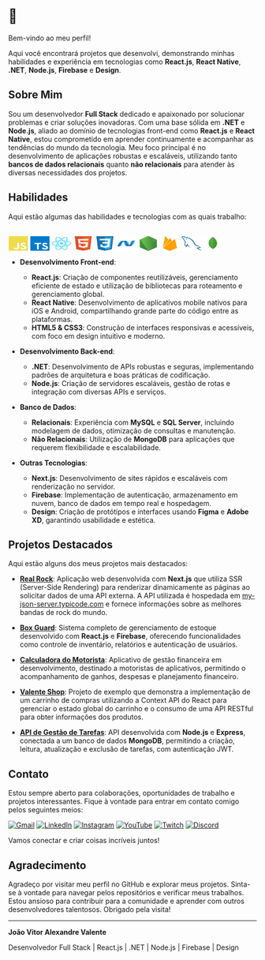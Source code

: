 # 👋

Bem-vindo ao meu perfil!

Aqui você encontrará projetos que desenvolvi, demonstrando minhas habilidades e experiência em tecnologias como **React.js**, **React Native**, **.NET**, **Node.js**, **Firebase** e **Design**.

## Sobre Mim

Sou um desenvolvedor **Full Stack** dedicado e apaixonado por solucionar problemas e criar soluções inovadoras. Com uma base sólida em **.NET** e **Node.js**, aliado ao domínio de tecnologias front-end como **React.js** e **React Native**, estou comprometido em aprender continuamente e acompanhar as tendências do mundo da tecnologia. Meu foco principal é no desenvolvimento de aplicações robustas e escaláveis, utilizando tanto **bancos de dados relacionais** quanto **não relacionais** para atender às diversas necessidades dos projetos.

## Habilidades

Aqui estão algumas das habilidades e tecnologias com as quais trabalho:

<div style="display: inline_block"><br>
  <img align="center" alt="Valente-Js" height="30" width="40" src="https://raw.githubusercontent.com/devicons/devicon/master/icons/javascript/javascript-plain.svg">
  <img align="center" alt="Valente-Ts" height="30" width="40" src="https://raw.githubusercontent.com/devicons/devicon/master/icons/typescript/typescript-plain.svg">
  <img align="center" alt="Valente-React" height="30" width="40" src="https://raw.githubusercontent.com/devicons/devicon/master/icons/react/react-original.svg">
  <img align="center" alt="Valente-HTML" height="30" width="40" src="https://raw.githubusercontent.com/devicons/devicon/master/icons/html5/html5-original.svg">
  <img align="center" alt="Valente-CSS" height="30" width="40" src="https://raw.githubusercontent.com/devicons/devicon/master/icons/css3/css3-original.svg">
  <img align="center" alt=".NET" height="30" width="40" src="https://raw.githubusercontent.com/devicons/devicon/master/icons/dot-net/dot-net-original.svg">
  <img align="center" alt="Node.js" height="30" width="40" src="https://raw.githubusercontent.com/devicons/devicon/master/icons/nodejs/nodejs-original.svg">
  <img align="center" alt="Firebase" height="30" width="40" src="https://raw.githubusercontent.com/devicons/devicon/master/icons/firebase/firebase-plain.svg">
  <img align="center" alt="SQL" height="30" width="40" src="https://raw.githubusercontent.com/devicons/devicon/master/icons/mysql/mysql-original.svg">
  <img align="center" alt="MongoDB" height="30" width="40" src="https://raw.githubusercontent.com/devicons/devicon/master/icons/mongodb/mongodb-original.svg">
</div>

- **Desenvolvimento Front-end**:
  - **React.js**: Criação de componentes reutilizáveis, gerenciamento eficiente de estado e utilização de bibliotecas para roteamento e gerenciamento global.
  - **React Native**: Desenvolvimento de aplicativos mobile nativos para iOS e Android, compartilhando grande parte do código entre as plataformas.
  - **HTML5 & CSS3**: Construção de interfaces responsivas e acessíveis, com foco em design intuitivo e moderno.

- **Desenvolvimento Back-end**:
  - **.NET**: Desenvolvimento de APIs robustas e seguras, implementando padrões de arquitetura e boas práticas de codificação.
  - **Node.js**: Criação de servidores escaláveis, gestão de rotas e integração com diversas APIs e serviços.

- **Banco de Dados**:
  - **Relacionais**: Experiência com **MySQL** e **SQL Server**, incluindo modelagem de dados, otimização de consultas e manutenção.
  - **Não Relacionais**: Utilização de **MongoDB** para aplicações que requerem flexibilidade e escalabilidade.

- **Outras Tecnologias**:
  - **Next.js**: Desenvolvimento de sites rápidos e escaláveis com renderização no servidor.
  - **Firebase**: Implementação de autenticação, armazenamento em nuvem, banco de dados em tempo real e hospedagem.
  - **Design**: Criação de protótipos e interfaces usando **Figma** e **Adobe XD**, garantindo usabilidade e estética.

## Projetos Destacados

Aqui estão alguns dos meus projetos mais destacados:

- [**Real Rock**](https://github.com/ValenteJoao/RealRock): Aplicação web desenvolvida com **Next.js** que utiliza SSR (Server-Side Rendering) para renderizar dinamicamente as páginas ao solicitar dados de uma API externa. A API utilizada é hospedada em [my-json-server.typicode.com](https://my-json-server.typicode.com/) e fornece informações sobre as melhores bandas de rock do mundo.

- [**Box Guard**](https://github.com/ValenteJoao/box-guard): Sistema completo de gerenciamento de estoque desenvolvido com **React.js** e **Firebase**, oferecendo funcionalidades como controle de inventário, relatórios e autenticação de usuários.

- [**Calculadora do Motorista**](#): Aplicativo de gestão financeira em desenvolvimento, destinado a motoristas de aplicativos, permitindo o acompanhamento de ganhos, despesas e planejamento financeiro.

- [**Valente Shop**](https://github.com/ValenteJoao/store-valente): Projeto de exemplo que demonstra a implementação de um carrinho de compras utilizando a Context API do React para gerenciar o estado global do carrinho e o consumo de uma API RESTful para obter informações dos produtos.

- [**API de Gestão de Tarefas**](https://github.com/ValenteJoao/task-manager-api): API desenvolvida com **Node.js** e **Express**, conectada a um banco de dados **MongoDB**, permitindo a criação, leitura, atualização e exclusão de tarefas, com autenticação JWT.

## Contato

Estou sempre aberto para colaborações, oportunidades de trabalho e projetos interessantes. Fique à vontade para entrar em contato comigo pelos seguintes meios:

<div> 
  <a href="mailto:valentejoao.dev@gmail.com"><img src="https://img.shields.io/badge/-Gmail-%23333?style=for-the-badge&logo=gmail&logoColor=white" alt="Gmail" target="_blank"></a>
  <a href="https://www.linkedin.com/in/jo%C3%A3o-vitor-alexandre-valente-32b45b21b/" target="_blank"><img src="https://img.shields.io/badge/-LinkedIn-%230077B5?style=for-the-badge&logo=linkedin&logoColor=white" alt="LinkedIn"></a> 
  <a href="https://www.instagram.com/valen_vitor" target="_blank"><img src="https://img.shields.io/badge/-Instagram-%23E4405F?style=for-the-badge&logo=instagram&logoColor=white" alt="Instagram"></a> 
  <a href="https://www.youtube.com/channel/UChBHDmTgo7hV3YabqIQN4bg" target="_blank"><img src="https://img.shields.io/badge/YouTube-FF0000?style=for-the-badge&logo=youtube&logoColor=white" alt="YouTube"></a>
  <a href="https://www.twitch.tv/valentebrothers" target="_blank"><img src="https://img.shields.io/badge/Twitch-9146FF?style=for-the-badge&logo=twitch&logoColor=white" alt="Twitch"></a>
  <a href="https://discord.gg/wP3JXHkMbs" target="_blank"><img src="https://img.shields.io/badge/Discord-7289DA?style=for-the-badge&logo=discord&logoColor=white" alt="Discord"></a> 
</div>

Vamos conectar e criar coisas incríveis juntos!

## Agradecimento

Agradeço por visitar meu perfil no GitHub e explorar meus projetos. Sinta-se à vontade para navegar pelos repositórios e verificar meus trabalhos. Estou ansioso para contribuir para a comunidade e aprender com outros desenvolvedores talentosos. Obrigado pela visita!

---

**João Vitor Alexandre Valente**

Desenvolvedor Full Stack | React.js | .NET | Node.js | Firebase | Design

